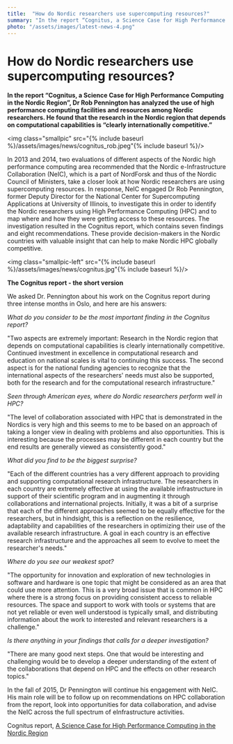 ```yaml
---
title:  "How do Nordic researchers use supercomputing resources?" 
summary: "In the report “Cognitus, a Science Case for High Performance Computing in the Nordic Region”, Dr Rob Pennington has analyzed the use of high performance computing facilities and resources among Nordic researchers. He found that the research in the Nordic region that depends on computational capabilities is “clearly internationally competitive.”"
photo: "/assets/images/latest-news-4.png"
---
```


How do Nordic researchers use supercomputing resources?
=======================================================

**In the report “Cognitus, a Science Case for High Performance Computing in the Nordic Region”, Dr Rob Pennington has analyzed the use of high performance computing facilities and resources among Nordic researchers. He found that the research in the Nordic region that depends on computational capabilities is “clearly internationally competitive.”**

<img class="smallpic" src="{% include baseurl %}/assets/images/news/cognitus_rob.jpeg"{% include baseurl %}/>

In 2013 and 2014, two evaluations of different aspects of the Nordic high performance computing area recommended that the Nordic e-Infrastructure Collaboration (NeIC), which is a part of NordForsk and thus of the Nordic Council of Ministers, take a closer look at how Nordic researchers are using supercomputing resources. In response, NeIC engaged Dr Rob Pennington, former Deputy Director for the National Center for Supercomputing Applications at University of Illinois, to investigate this in order to identify the Nordic researchers using High Performance Computing (HPC) and to map where and how they were getting access to these resources. The investigation resulted in the Cognitus report, which contains seven findings and eight recommendations. These provide decision-makers in the Nordic countries with valuable insight that can help to make Nordic HPC globally competitive.

<img class="smallpic-left" src="{% include baseurl %}/assets/images/news/cognitus.jpg"{% include baseurl %}/>

**The Cognitus report - the short version**

We asked Dr. Pennington about his work on the Cognitus report during three intense months in Oslo, and here are his answers:

*What do you consider to be the most important finding in the Cognitus report?*

"Two aspects are extremely important: Research in the Nordic region that depends on computational capabilities is clearly internationally competitive. Continued investment in excellence in computational research and education on national scales is vital to continuing this success. The second aspect is for the national funding agencies to recognize that the international aspects of the researchers' needs must also be supported, both for the research and for the computational research infrastructure."

*Seen through American eyes, where do Nordic researchers perform well in HPC?*

"The level of collaboration associated with HPC that is demonstrated in the Nordics is very high and this seems to me to be based on an approach of taking a longer view in dealing with problems and also opportunities. This is interesting because the processes may be different in each country but the end results are generally viewed as consistently good."

*What did you find to be the biggest surprise?*

"Each of the different countries has a very different approach to providing and supporting computational research infrastructure. The researchers in each country are extremely effective at using the available infrastructure in support of their scientific program and in augmenting it through collaborations and international projects. Initially, it was a bit of a surprise that each of the different approaches seemed to be equally effective for the researchers, but in hindsight, this is a reflection on the resilience, adaptability and capabilities of the researchers in optimizing their use of the available research infrastructure. A goal in each country is an effective research infrastructure and the approaches all seem to evolve to meet the researcher's needs."

*Where do you see our weakest spot?*

"The opportunity for innovation and exploration of new technologies in software and hardware is one topic that might be considered as an area that could use more attention. This is a very broad issue that is common in HPC where there is a strong focus on providing consistent access to reliable resources. The space and support to work with tools or systems that are not yet reliable or even well understood is typically small, and distributing information about the work to interested and relevant researchers is a challenge."

*Is there anything in your findings that calls for a deeper investigation?*

"There are many good next steps. One that would be interesting and challenging would be to develop a deeper understanding of the extent of the collaborations that depend on HPC and the effects on other research topics."

In the fall of 2015, Dr Pennington will continue his engagement with NeIC. His main role will be to follow up on recommendations on HPC collaboration from the report, look into opportunities for data collaboration, and advise the NeIC across the full spectrum of eInfrastructure activities.

Cognitus report, <a href="http://www.nordforsk.org/en/publications/publications_container/cognitus-a-science-case-for-high-performance-computing-in-the-nordic-region">A Science Case for High Performance Computing in the Nordic Region</a>
